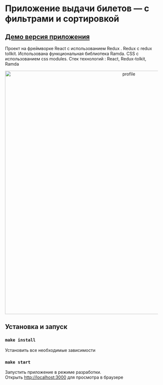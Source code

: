# Приложение выдачи билетов — с фильтрами и сортировкой   
   
   
## <a href="https://aviasalesapp.herokuapp.com/">Демо версия приложения</a>
  
    

Проект на фреймворке React с иcпользованием Redux .  Redux с redux tollkit. Использована функциональная библиотека Ramda. CSS с использованием css modules.  Стек технологий : React, Redux-tolkit, Ramda

<p align="center">
    <img src="https://user-images.githubusercontent.com/57991929/98749953-d55f6a00-23cd-11eb-8c5b-b8703d789b65.png" width="800" title="profile">
</p>

## Установка и запуск
### `make install`
Установить все необходимые зависимости
### `make start`
Запустить приложение в режиме разработки.<br />
Открыть [http://localhost:3000](http://localhost:3000) для просмотра в браузере


